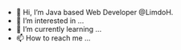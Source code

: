- 👋 Hi, I’m Java based Web Developer @LimdoH.
- 👀 I’m interested in ...
- 🌱 I’m currently learning ...
- 📫 How to reach me ...

<!---
LimdoH/LimdoH is a ✨ special ✨ repository because its `README.md` (this file) appears on your GitHub profile.
You can click the Preview link to take a look at your changes.
--->
